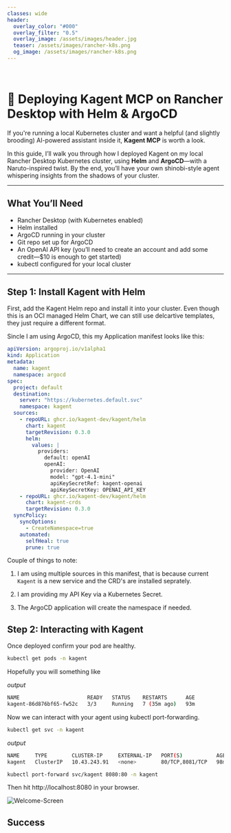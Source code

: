 ```yaml
---
classes: wide
header:
  overlay_color: "#000"
  overlay_filter: "0.5"
  overlay_image: /assets/images/header.jpg
  teaser: /assets/images/rancher-k8s.png
  og_image: /assets/images/rancher-k8s.png
---
```


<br />


# 🥷 Deploying Kagent MCP on Rancher Desktop with Helm & ArgoCD

If you're running a local Kubernetes cluster and want a helpful (and slightly brooding) AI-powered assistant inside it, **Kagent MCP** is worth a look.

In this guide, I’ll walk you through how I deployed Kagent on my local Rancher Desktop Kubernetes cluster, using **Helm** and **ArgoCD**—with a Naruto-inspired twist. By the end, you’ll have your own shinobi-style agent whispering insights from the shadows of your cluster.

---

## What You’ll Need

- Rancher Desktop (with Kubernetes enabled)
- Helm installed
- ArgoCD running in your cluster
- Git repo set up for ArgoCD
- An OpenAI API key (you’ll need to create an account and add some credit—$10 is enough to get started)
- kubectl configured for your local cluster

---

## Step 1: Install Kagent with Helm

First, add the Kagent Helm repo and install it into your cluster. Even though this is an OCI managed Helm Chart, we can still use delcartive templates, they just require a different format.

Sincle I am using ArgoCD, this my Application manifest looks like this:

```yaml
apiVersion: argoproj.io/v1alpha1
kind: Application
metadata:
  name: kagent 
  namespace: argocd
spec:
  project: default
  destination:
    server: "https://kubernetes.default.svc"
    namespace: kagent
  sources:
    - repoURL: ghcr.io/kagent-dev/kagent/helm
      chart: kagent
      targetRevision: 0.3.0
      helm:
        values: |
          providers:
            default: openAI
            openAI:
              provider: OpenAI
              model: "gpt-4.1-mini"
              apiKeySecretRef: kagent-openai
              apiKeySecretKey: OPENAI_API_KEY
    - repoURL: ghcr.io/kagent-dev/kagent/helm
      chart: kagent-crds
      targetRevision: 0.3.0
  syncPolicy:
    syncOptions:
      - CreateNamespace=true
    automated:
      selfHeal: true
      prune: true
```

Couple of things to note:

  1)  I am using multiple sources in this manifest, that is because current `Kagent` is a new service and the CRD's are installed seprately. 

  2) I am providing my API Key via a Kubernetes Secret.

  3) The ArgoCD application will create the namespace if needed.

## Step 2: Interacting with Kagent

Once deployed confirm your pod are healthy.

```bash
kubectl get pods -n kagent
```

Hopefully you will something like

_output_
```bash
NAME                      READY   STATUS    RESTARTS      AGE
kagent-86d876bf65-fw52c   3/3     Running   7 (35m ago)   93m
```

Now we can interact with your agent using kubectl port-forwarding.

```bash
kubectl get svc -n kagent
```
_output_
```bash
NAME     TYPE        CLUSTER-IP     EXTERNAL-IP   PORT(S)           AGE
kagent   ClusterIP   10.43.243.91   <none>        80/TCP,8081/TCP   98m
```


```bash
kubectl port-forward svc/kagent 8080:80 -n kagent
```

Then hit http://localhost:8080 in your browser.

![Welcome-Screen](../assets/images/welcome-screen.png)

## Success